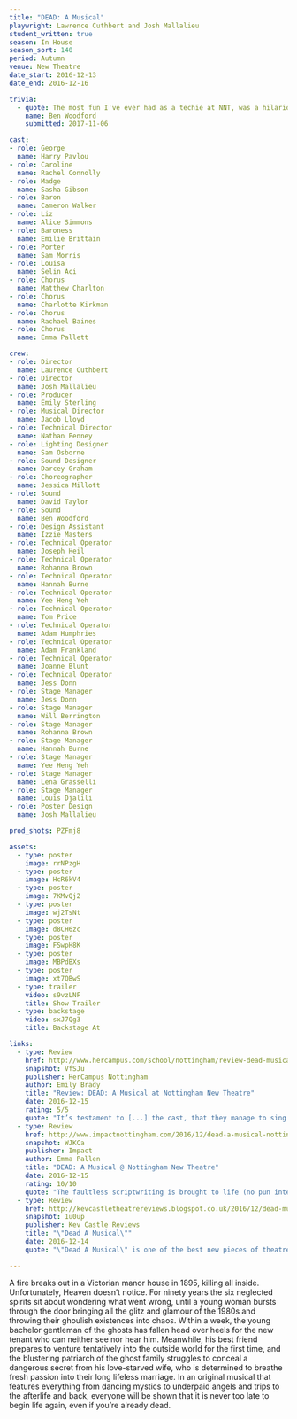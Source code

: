 ```yaml
---
title: "DEAD: A Musical"
playwright: Lawrence Cuthbert and Josh Mallalieu
student_written: true
season: In House
season_sort: 140
period: Autumn
venue: New Theatre
date_start: 2016-12-13
date_end: 2016-12-16

trivia:
  - quote: The most fun I've ever had as a techie at NNT, was a hilarious week working backstage with a fantastic cast who really made me feel like part of the team.
    name: Ben Woodford
    submitted: 2017-11-06

cast:
- role: George
  name: Harry Pavlou
- role: Caroline
  name: Rachel Connolly
- role: Madge
  name: Sasha Gibson
- role: Baron
  name: Cameron Walker
- role: Liz
  name: Alice Simmons
- role: Baroness
  name: Emilie Brittain
- role: Porter
  name: Sam Morris
- role: Louisa
  name: Selin Aci
- role: Chorus
  name: Matthew Charlton
- role: Chorus
  name: Charlotte Kirkman
- role: Chorus
  name: Rachael Baines
- role: Chorus
  name: Emma Pallett

crew:
- role: Director
  name: Laurence Cuthbert
- role: Director
  name: Josh Mallalieu
- role: Producer
  name: Emily Sterling
- role: Musical Director
  name: Jacob Lloyd
- role: Technical Director
  name: Nathan Penney
- role: Lighting Designer
  name: Sam Osborne
- role: Sound Designer
  name: Darcey Graham
- role: Choreographer
  name: Jessica Millott
- role: Sound
  name: David Taylor
- role: Sound
  name: Ben Woodford
- role: Design Assistant
  name: Izzie Masters
- role: Technical Operator
  name: Joseph Heil
- role: Technical Operator
  name: Rohanna Brown
- role: Technical Operator
  name: Hannah Burne
- role: Technical Operator
  name: Yee Heng Yeh
- role: Technical Operator
  name: Tom Price
- role: Technical Operator
  name: Adam Humphries
- role: Technical Operator
  name: Adam Frankland
- role: Technical Operator
  name: Joanne Blunt
- role: Technical Operator
  name: Jess Donn
- role: Stage Manager
  name: Jess Donn
- role: Stage Manager
  name: Will Berrington
- role: Stage Manager
  name: Rohanna Brown
- role: Stage Manager
  name: Hannah Burne
- role: Stage Manager
  name: Yee Heng Yeh
- role: Stage Manager
  name: Lena Grasselli
- role: Stage Manager
  name: Louis Djalili
- role: Poster Design
  name: Josh Mallalieu

prod_shots: PZFmj8

assets:
  - type: poster
    image: rrNPzgH
  - type: poster
    image: HcR6kV4
  - type: poster
    image: 7KMvQj2
  - type: poster
    image: wj2TsNt
  - type: poster
    image: d8CH6zc
  - type: poster
    image: FSwpH8K
  - type: poster
    image: MBPdBXs
  - type: poster
    image: xt7QBwS
  - type: trailer
    video: s9vzLNF
    title: Show Trailer
  - type: backstage
    video: sxJ7Qg3
    title: Backstage At

links:
  - type: Review
    href: http://www.hercampus.com/school/nottingham/review-dead-musical-nottingham-new-theatre
    snapshot: VfSJu
    publisher: HerCampus Nottingham
    author: Emily Brady
    title: "Review: DEAD: A Musical at Nottingham New Theatre"
    date: 2016-12-15
    rating: 5/5
    quote: "It’s testament to [...] the cast, that they manage to sing and dance so wonderfully whilst conveying such brilliantly realised characters."
  - type: Review
    href: http://www.impactnottingham.com/2016/12/dead-a-musical-nottingham-new-theatre/
    snapshot: WJKCa
    publisher: Impact
    author: Emma Pallen
    title: "DEAD: A Musical @ Nottingham New Theatre"
    date: 2016-12-15
    rating: 10/10
    quote: "The faultless scriptwriting is brought to life (no pun intended) by a team of equally brilliant actors."
  - type: Review
    href: http://kevcastletheatrereviews.blogspot.co.uk/2016/12/dead-musical-nottingham-new-theatre_14.html
    snapshot: 1u0up
    publisher: Kev Castle Reviews
    title: "\"Dead A Musical\""
    date: 2016-12-14
    quote: "\"Dead A Musical\" is one of the best new pieces of theatre I've seen this year, and it's had some competition from some of their own productions, but I can honestly say that I loved every single minute of this musical, and I can't wait for the soundtrack."

---
```


A fire breaks out in a Victorian manor house in 1895, killing all inside. Unfortunately, Heaven doesn’t notice. For ninety years the six neglected spirits sit about wondering what went wrong, until a young woman bursts through the door bringing all the glitz and glamour of the 1980s and throwing their ghoulish existences into chaos. Within a week, the young bachelor gentleman of the ghosts has fallen head over heels for the new tenant who can neither see nor hear him. Meanwhile, his best friend prepares to venture tentatively into the outside world for the first time, and the blustering patriarch of the ghost family struggles to conceal a dangerous secret from his love-starved wife, who is determined to breathe fresh passion into their long lifeless marriage. In an original musical that features everything from dancing mystics to underpaid angels and trips to the afterlife and back, everyone will be shown that it is never too late to begin life again, even if you’re already dead.
